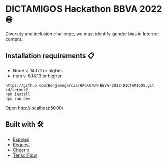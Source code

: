 # DICTAMIGOS Hackathon BBVA 2022 🌐
Diversity and inclusion challenge, we must identify gender bias in Internet content.

## Installation requirements 📋
- Node v. 14.17.1 or higher.
- npm v. 6.14.13 or higher.

```
https://github.com/Benjamngarcia/HACKATON-BBVA-2022-DICTAMIGOS.git
cd/server2
npm install
npm run dev
```
Open http://localhost:5000/

## Built with 🛠️

- [Express](https://www.npmjs.com/package/express)
- [Request](https://www.npmjs.com/package/request)
- [Cheerio](https://www.npmjs.com/package/cheerio)
- [TensorFlow](https://www.npmjs.com/package/@tensorflow/tfjs)
